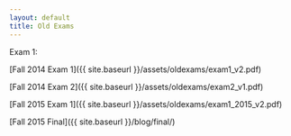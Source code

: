 ```yaml
---
layout: default
title: Old Exams
---
```


Exam 1:

[Fall 2014 Exam 1]({{ site.baseurl }}/assets/oldexams/exam1_v2.pdf)

[Fall 2014 Exam 2]({{ site.baseurl }}/assets/oldexams/exam2_v1.pdf)

[Fall 2015 Exam 1]({{ site.baseurl }}/assets/oldexams/exam1_2015_v2.pdf)

[Fall 2015 Final]({{ site.baseurl }}/blog/final/)
